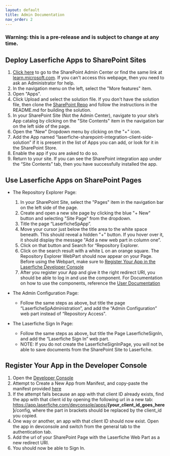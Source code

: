```yaml
---
layout: default
title: Admin Documentation
nav_order: 2
---
```

### Warning: this is a pre-release and is subject to change at any time.

## Deploy Laserfiche Apps to SharePoint Sites

1. [Click here](https://go.microsoft.com/fwlink/?linkid=2185219) to go to the SharePoint Admin Center or find the same link at [learn.microsoft.com](https://learn.microsoft.com/en-us/sharepoint/sharepoint-admin-role#about-the-sharepoint-administrator-role-in-microsoft-365). If you can't access this webpage, then you need to ask an Administrator for help.
1. In the navigation menu on the left, select the "More features" item.
1. Open "Apps".
1. Click Upload and select the solution file. If you don't have the solution file, then clone the [SharePoint Repo](https://github.com/Laserfiche/laserfiche-sharepoint-integration) and follow the instructions in the README.md for building the
solution.
1. In your SharePoint Site (Not the Admin Center), navigate to your
site’s App catalog by clicking on the "Site Contents" item in the
navigation bar on the left side of the page.
1. Open the "New" Dropdown menu by clicking on the "+" icon.
1. Add the App named “laserfiche-sharepoint-integration-client-side-solution” if it is present in the list of Apps you can add, or look for it in the SharePoint Store. 
1. Enable the app if you are asked to do so.
1. Return to your site. If you can see  the SharePoint integration app under the “Site Contents” tab, then you have successfully installed the app.


## Use Laserfiche Apps on SharePoint Pages

- The Repository Explorer Page:
    1. In your SharePoint Site, select the "Pages" item in the navigation bar on the left side of the page.
    1. Create and open a new site page by clicking the blue "+ New" button and selecting "Site Page" from the dropdown.
    1. Title the page “LaserficheSpApp”.
    1. Move your cursor just below the title area to the white space beneath. This should reveal a hidden "+" button. If you hover over it, it should display the message "Add a new web part in column one”.
    1. Click on that button and Search for “Repository Explorer.
    1. Click on the search result with a white L on an orange square. The Repository Explorer WebPart should now appear on your Page. Before using the Webpart, make sure to [Register Your App in the Laserfiche Developer Console](https://laserfiche.github.io/laserfiche-sharepoint-integration/docs/admin-documentation.html#how-to-register-your-app-in-the-developer-console)
    1. After you register your App and give it the right redirect URI, you should be able to log in and use the component. For Documentation on how to use the components, reference the [User Documentation](./user-documentation.html)

- The Admin Configuration Page:
    - Follow the same steps as above, but title the page “LaserficheSpAdministration”, and add the “Admin Configuration” web part instead of “Repository Access".
- The Laserfiche Sign In Page:
    - Follow the same steps as above, but title the Page LaserficheSignIn, and add the “Laserfiche Sign In” web part.
    - NOTE: If you do not create the LaserficheSignInPage, you will not be able to save documents from the SharePoint Site to Laserfiche.

## Register Your App in the Developer Console
1. Open the [Developer Console](https://developer.laserfiche.com/developer-console.html)
1. Attempt to Create a New App from Manifest, and copy-paste the manifest provided [here](https://github.com/Laserfiche/laserfiche-sharepoint-integration/blob/1.x/UserDocuments/Laserfiche%20SharePoint%20Integration%20AppManifest.json)
1. If the attempt fails because an app with that client ID already exists, find the app with that client id by opening the following url in a new tab: https://app.laserfiche.com/devconsole/apps/<b>{your_client_id_goes_here}</b>/config, where the part in brackets should be replaced by the client_id you copied.
1. One way or another, an app with that client ID should now exist. Open the app in devconsole and switch from the general tab to the authentication tab.
1. Add the url of your SharePoint Page with the Laserfiche Web Part as a new redirect URI.
1. You should now be able to Sign In.
